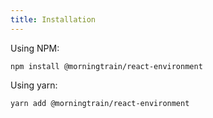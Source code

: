 ```yaml
---
title: Installation
---
```


Using NPM:

```shell
npm install @morningtrain/react-environment
```

Using yarn:

```shell
yarn add @morningtrain/react-environment
```